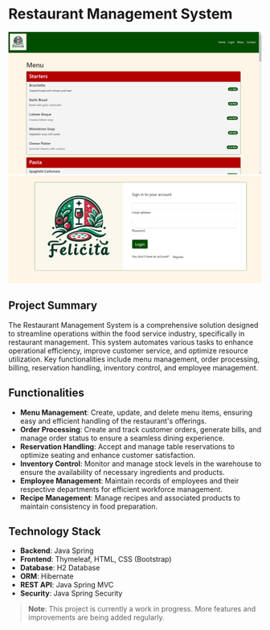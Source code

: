 # Restaurant Management System

![Restaurant Management System](RestaurantManagement/images/screenshot1.png)
![Restaurant Management System](RestaurantManagement/images/screenshot2.png)

## Project Summary

The Restaurant Management System is a comprehensive solution designed to streamline operations within the food service industry, specifically in restaurant management. This system automates various tasks to enhance operational efficiency, improve customer service, and optimize resource utilization. Key functionalities include menu management, order processing, billing, reservation handling, inventory control, and employee management.

## Functionalities

- **Menu Management**: Create, update, and delete menu items, ensuring easy and efficient handling of the restaurant's offerings.
- **Order Processing**: Create and track customer orders, generate bills, and manage order status to ensure a seamless dining experience.
- **Reservation Handling**: Accept and manage table reservations to optimize seating and enhance customer satisfaction.
- **Inventory Control**: Monitor and manage stock levels in the warehouse to ensure the availability of necessary ingredients and products.
- **Employee Management**: Maintain records of employees and their respective departments for efficient workforce management.
- **Recipe Management**: Manage recipes and associated products to maintain consistency in food preparation.
 
## Technology Stack

- **Backend**: Java Spring
- **Frontend**: Thymeleaf, HTML, CSS (Bootstrap)
- **Database**: H2 Database
- **ORM**: Hibernate
- **REST API**: Java Spring MVC
- **Security**: Java Spring Security

> **Note**: This project is currently a work in progress. More features and improvements are being added regularly.

